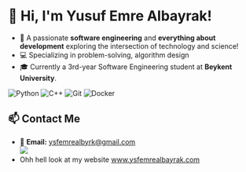 # 👋 Hi, I'm **Yusuf Emre Albayrak**!  

- 🎯 A passionate **software engineering** and **everything about development** exploring the intersection of technology and science!  
- 💻 Specializing in problem-solving, algorithm design
- 🎓 Currently a 3rd-year Software Engineering student at **Beykent University**.  

![Python](https://img.shields.io/badge/-Python-3776AB?logo=python&logoColor=white&style=flat-square)  ![C++](https://img.shields.io/badge/-C++-00599C?logo=c%2B%2B&logoColor=white&style=flat-square)  ![Git](https://img.shields.io/badge/-Git-F05032?logo=git&logoColor=white&style=flat-square)  ![Docker](https://img.shields.io/badge/-Docker-2496ED?logo=docker&logoColor=white&style=flat-square)  


## 📫 Contact Me  
- 📧 **Email:** ysfemrealbyrk@gmail.com  
![](https://media.tenor.com/LdPYwrYLgeYAAAAM/guy-funny.gif)
- Ohh hell look at my website www.ysfemrealbayrak.com
